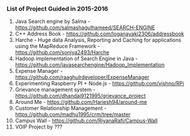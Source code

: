 ### List of Project Guided in 2015-2016

1. Java Search engine by Salma - https://github.com/salmashagulhameed/SEARCH-ENGINE
2. C++ Address Book - https://github.com/loganayaki2306/addressbook
3. Harche - Huge data Analysis, Reporting and Caching for applications using the MapReduce Framework - https://github.com/soniya2493/Harche
4. Hadoop implementation of Search Engine in Java - https://github.com/javasearchengine/Hadoop_Implementation
5. Expense Manager - https://github.com/raaghulrdeveloper/ExpenseManager
6. Experimenting Raspberry PI + Node.js - https://github.com/vishno/RPi
7. Grievance management system - https://github.com/dhandaj9121995/grievance_project
8. Around Me - https://github.com/Hariesh94/around-me
9. Customer Relationship Management - https://github.com/madhu1995/crm/tree/master
10. Campus Wall - https://github.com/RiyanaRafi/Campus-Wall
2. VOIP Project by ???

